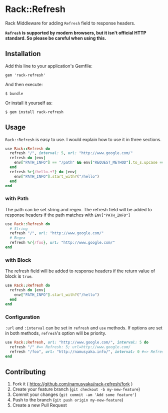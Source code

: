 # Rack::Refresh

Rack Middleware for adding `Refresh` field to response headers.

**`Refresh` is supported by modern browsers, but it isn't official HTTP standard.
So please be careful when using this.**

## Installation

Add this line to your application's Gemfile:

    gem 'rack-refresh'

And then execute:

    $ bundle

Or install it yourself as:

    $ gem install rack-refresh

## Usage

`Rack::Refresh` is easy to use.
I would explain how to use it in three sections.

```ruby
use Rack::Refresh do
  refresh "/", interval: 5, url: "http://www.google.com/"
  refresh do |env|
    env["PATH_INFO"] == "/path" && env["REQUEST_METHOD"].to_s.upcase == "GET"
  end
  refresh %r{/hello.+?} do |env|
    env["PATH_INFO"].start_with?("/hello")
  end
end
```

### with Path

The path can be set string and regex.
The refresh field will be added to response headers if the path matches with `ENV["PATH_INFO"]`

```ruby
use Rack::Refresh do
  # String
  refresh "/", url: "http://www.google.com/"
  # Regex
  refresh %r{/foo}, url: "http://www.google.com/"
end
```

### with Block

The refresh field will be added to response headers if the return value of block is `true`.

```ruby
use Rack::Refresh do
  refresh do |env|
    env["PATH_INFO"].start_with?("/hello")
  end
end
```

### Configuration

`:url` and `:interval` can be set in `refresh` and `use` methods.
If options are set in both methods, `refresh`'s option will be priority.

```ruby
use Rack::Refresh, url: "http://www.google.com/", interval: 5 do
  refresh "/" #=> Refresh: 5; url=http://www.google.com/
  refresh "/foo", url: "http://namusyaka.info/", interval: 0 #=> Refresh: 0; url=http://namusyaka.info/
end
```

## Contributing

1. Fork it ( https://github.com/namusyaka/rack-refresh/fork )
2. Create your feature branch (`git checkout -b my-new-feature`)
3. Commit your changes (`git commit -am 'Add some feature'`)
4. Push to the branch (`git push origin my-new-feature`)
5. Create a new Pull Request
